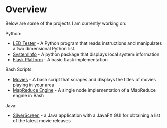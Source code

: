 # Overview

Below are some of the projects I am currently working on:

Python:
- [LED Tester](https://github.com/thanders/led_tester) - A Python program that reads instructions and manipulates a two dimensional Python list.
- [SystemInfo](https://github.com/thanders/systeminfo_a2) - A python package that displays local system information
- [Flask Platform](https://github.com/thanders/flask_platform) - A basic flask implementation

Bash Scripts:
- [Movies](https://thanders.github.io/movies/) - A bash script that scrapes and displays the titles of movies playing in your area
- [MapReduce Engine](https://github.com/thanders/MapReduce) - A single node implementation of a MapReduce engine in Bash

Java:
- [SilverScreen](https://thanders.github.io/silverScreen/) - a Java application with a JavaFX GUI for obtaining a list of the latest movie releases

<!---
**Bold** and _Italic_ and `Code` text
-->
